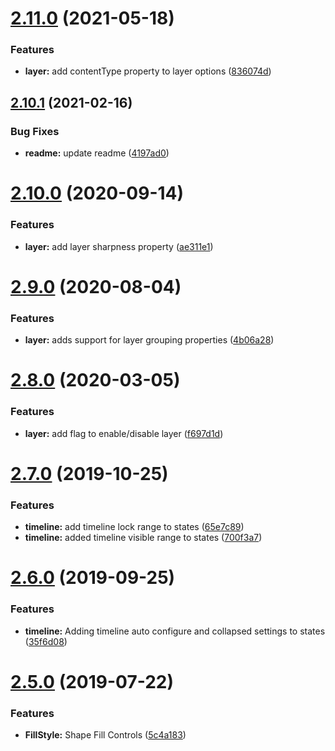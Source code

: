 # [2.11.0](https://github.com/ngageoint/opensphere-state-schema/compare/v2.10.1...v2.11.0) (2021-05-18)


### Features

* **layer:** add contentType property to layer options ([836074d](https://github.com/ngageoint/opensphere-state-schema/commit/836074d1a01ee62576aca5a735a92373ced9abb2))

## [2.10.1](https://github.com/ngageoint/opensphere-state-schema/compare/v2.10.0...v2.10.1) (2021-02-16)


### Bug Fixes

* **readme:** update readme ([4197ad0](https://github.com/ngageoint/opensphere-state-schema/commit/4197ad0be6d16b1c63514ac2a9b3ad70959df4f9))

# [2.10.0](https://github.com/ngageoint/opensphere-state-schema/compare/v2.9.0...v2.10.0) (2020-09-14)


### Features

* **layer:** add layer sharpness property ([ae311e1](https://github.com/ngageoint/opensphere-state-schema/commit/ae311e16464c767f3643773e32f14dd88c5f1a3d))

# [2.9.0](https://github.com/ngageoint/opensphere-state-schema/compare/v2.8.0...v2.9.0) (2020-08-04)


### Features

* **layer:** adds support for layer grouping properties ([4b06a28](https://github.com/ngageoint/opensphere-state-schema/commit/4b06a28764ab0239b7958fee06e6795f73f15240))

# [2.8.0](https://github.com/ngageoint/opensphere-state-schema/compare/v2.7.0...v2.8.0) (2020-03-05)


### Features

* **layer:** add flag to enable/disable layer ([f697d1d](https://github.com/ngageoint/opensphere-state-schema/commit/f697d1d53772991ff7ed27b456cfc29a86dbfba1))

# [2.7.0](https://github.com/ngageoint/opensphere-state-schema/compare/v2.6.0...v2.7.0) (2019-10-25)


### Features

* **timeline:** add timeline lock range to states ([65e7c89](https://github.com/ngageoint/opensphere-state-schema/commit/65e7c8930b829c979921e8d665420e03ae287e59))
* **timeline:** added timeline visible range to states ([700f3a7](https://github.com/ngageoint/opensphere-state-schema/commit/700f3a78fd1ec384e50b669dac8817427d67ae7b))

# [2.6.0](https://github.com/ngageoint/opensphere-state-schema/compare/v2.5.0...v2.6.0) (2019-09-25)


### Features

* **timeline:** Adding timeline auto configure and collapsed settings to states ([35f6d08](https://github.com/ngageoint/opensphere-state-schema/commit/35f6d08))

# [2.5.0](https://github.com/ngageoint/opensphere-state-schema/compare/v2.4.0...v2.5.0) (2019-07-22)


### Features

* **FillStyle:** Shape Fill Controls ([5c4a183](https://github.com/ngageoint/opensphere-state-schema/commit/5c4a183))
